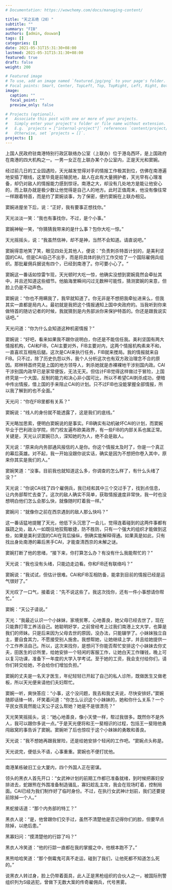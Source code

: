 ```yaml
---
# Documentation: https://wowchemy.com/docs/managing-content/

title: "天之五绝（20）"
subtitle: ""
summary: "FIB"
authors: [admin, douwan]
tags: []
categories: []
date: 2021-05-31T15:31:30+08:00
lastmod: 2021-05-31T15:31:30+08:00
featured: true
draft: false
weight: 200

# Featured image
# To use, add an image named `featured.jpg/png` to your page's folder.
# Focal points: Smart, Center, TopLeft, Top, TopRight, Left, Right, BottomLeft, Bottom, BottomRight.
image:
  caption: ""
  focal_point: ""
  preview_only: false

# Projects (optional).
#   Associate this post with one or more of your projects.
#   Simply enter your project's folder or file name without extension.
#   E.g. `projects = ["internal-project"]` references `content/project/deep-learning/index.md`.
#   Otherwise, set `projects = []`.
projects: []
---
```


上国人民政府驻南港特别行政区联络办公室（上联办）位于港岛西环，是上国政府在南港的四大机构之一。一男一女正在上联办某个办公室内，正是天光和窦婉。

经过前几日的工业园遇险，天光越发觉得对手的情报工作极其到位，仿佛在南港遍地安插了眼线，这里毕竟是前殖民地，敌人在此有大量拥护者，天光早有心理准备，却仍对敌人的情报能力感到惊讶。南港之大，却没有几处地方是能让他安心的，而上联办就是极少数让他觉得是自己人的地方。此时正值周末，他没有像往常一样跟着特首，而是约了窦婉谈事，为了保密，便约窦婉在上联办相见。

<!--more-->

窦婉进屋坐下后，说：“正好，我有要事正想找你。”

天光淡淡一笑：“我也有事找你，不过，是个小事。”

窦婉神秘一笑，“你猜猜我带来的是什么事？包你大吃一惊。”

天光摇摇头，说：“我虽然信神，却不是神，当然不会知道。请直说吧。”

窦婉得意地笑了笑，眼见四处无其他人，便说：“负责刺杀特首计划的，是美利坚国的CAI。但是CAI自己不出手，而是将具体的执行工作交给了一个国际雇佣兵组织。那批雇佣兵据说有四个，已经到南港了。你可要小心了。“

窦婉这一番话如惊雷乍现，天光顿时大吃一惊，他确实没想到窦婉竟然会牵扯其中，并且还知道这些细节。他脑海里瞬间闪过无数种可能性，猜测窦婉的来意，但脸上仍是不动声色。

窦婉说：“你也不用瞒我了，我早就知道了。你无非是不想把我牵扯进来么，但我其实一直都是局内人。最初就是我把这个情报通知上国中央政府的。当我听到你来做特首的随访记者的时候，我就猜到是内务部派你来保护特首的。你还是跟我说实话吧。”

天光问道：“你为什么会知道这种机密情报？”

窦婉说：“好吧，看来如果我不跟你说明白，你还是不能信任我。美利坚国有两大情报机构，CAI和FIB，CAI主要对外，FIB主要对内，这两个情报机构素来不和，一直喜欢互相拖后腿。这次是CAI来执行任务，FIB就来搅局。我的情报就来自FIB。只不过，除了历史仇怨以外，我个人分析这次也有双方政治理念不合的原因。郑林特首终究是上国的地方领导人，刺杀她就是赤裸裸地干涉别国内政。CAI干涉别国内政早已是家常便饭，无法无天。但估计FIB觉得这样做过于冒险，上国终究是一个大国，反制的能力和决心非小国可比，所以不希望CAI刺杀成功，便暗中传出情报，借上国的手来阻止CAI的计划。只不过FIB也没能掌握全部情报，所以我了解到的也不全面。”

天光问：“你在FIB里都有关系？”

窦婉说：“线人的身份就不能透露了，这是我们的底线。”

天光略加思索，便明白窦婉说的是事实。FIB确实有动机破坏CAI的计划，而窦婉毕业于巴利政治学院，师门校友遍布欧美政界，有一些FIB的内部关系也属正常。关键是，天光认识窦婉已久，深知她的为人，绝不会是敌人。

天光说：“原来向内务部通风报信的人是你。你这个情报太及时了，你是一个真正的幕后英雄。对不起，我一开始没跟你说实话，确实是因为不想把你卷入其中，原来你其实是我们的人。”

窦婉笑道：“没事。目前我也就知道这么多，你调查的怎么样了，有什么头绪了没？”

天光说：“你说CAI找了四个雇佣兵，我已经和其中三个交过手了，找到点信息，让内务部帮忙去查了。这次的敌人确实不简单，获取情报速度非常快，我一时也没想明白他们怎么会那么快，就像随时盯着我一样。”

窦婉问：“就像你之前在西京遇到的敌人那么快吗？”

这一番话猛地提醒了天光，他低下头沉思了一会儿，觉得连着碰到的这两件事都有蹊跷之处，敌人一如既往地狡黠敏捷，防不胜防，只有一个强大的组织才能做到这些，如果是美利坚国的CAI在背后操纵，倒确实能解释得通。如果真是如此，只有找出身处南港的幕后黑手CAI，才能查清西京的未解之谜。

窦婉打断了他的思绪，“接下来，你打算怎么办？有没有什么我能帮忙的？”

天光说：“我也没有头绪，只能边走边看。你和FIB还有联络吗？”

窦婉说：“我试试，但估计很难。CAI和FIB互相防备，能拿到目前的情报已经是运气很好了。”

天光叹了一口气，接着说：“先不说这些了。我这次找你，还有一件小事想请你帮忙。”

窦婉：“天公子请说。”

天光：“我最近认识一个小妹妹，家境贫寒，心地善良，她父母已经去世了，现在只能靠打零工养活自己。她聪明好学，之前曾经考上过我们南港上文大学，也算是我们的师妹。只是后来因为父母去世的原因，没办法，只能辍学了。小妹妹独立自主，要自食其力，不愿接受别人施舍。我想帮她，让她继续上学，并且给她提供一个工作养活自己。所以，这次来找你，是想问下你能否帮忙安排这个小妹妹去你丈夫，田医生的诊所里，给她安排一个轻闲的客服工作，让她白天工作赚钱，晚上可以复习功课，准备下一年度的大学入学考试。至于她的工资，我会支付给你们，请你们转交给她，不会给你们增加负担。”

窦婉的丈夫是一名天才医生，年纪轻轻已开起了自己的私人诊所，既做医生又做老板，所以天光便来请他们夫妇帮忙。

窦婉一听，爽快答应：“小事，这个没问题，我去和我丈夫说，尽快安排好。”窦婉随即话锋一转，坏笑着问道：“你怎么认识这个小妹妹的，她和你什么关系？一个平民女孩竟然能让天公子这么帮她？她是不是很漂亮？”

天光笑笑摇摇头，说：“她心地善良，像小天使一样，帮过我很多。既然你不是外人，我可以跟你多说一点。”于是天光便将和王一斐相识的过程，包括王一斐陪他勇闯敌窝的事告诉了窦婉。窦婉听了后也惊叹于这个小妹妹的勇敢和善良。

天光说：”我不想她再跟我冒险，还是给她安排个轻闲的工作吧。“窦婉点头称是。

天光说完，便低头不语，心事重重。窦婉也不便打扰他。

------

南港某栋破旧工业大厦内，四个外国人正在密谋。

领头的黑衣人首先开口：“女武神计划的前期工作都已准备就绪，到时候把寡妇安排进去，蛇跟熊在外围准备制造骚乱，寡妇趁乱主攻，我会在现场盯着，控制局面。CAI已经为我们制作好了临时身份。不过，在执行女武神计划前，我们还要提前除掉一个人。”

黑蛇接话道：“那个内务部的特工？”

黑衣人说：“是，他曾跟你们交手过，虽然不清楚他是否记得你们的脸，但要早点除掉，以绝后患。”

黑寡妇问：“摸清楚他的行踪了吗？”

黑衣人冷笑道：“他的行踪一直都在我的掌握之中，他根本跑不了。”

黑熊哈哈笑道：“那个倒霉鬼可真不走运，碰到了我们，让他死都不知道怎么死的。”

说黑衣人转过身，脸上仍带着面具，此人正是黑枪组织的合伙人之一，被国际刑警组织列为S级逃犯，曾做下无数大案的传奇雇佣兵，代号黑雾。
